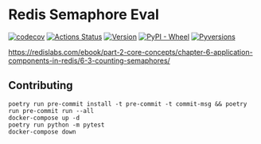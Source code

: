 # Redis Semaphore Eval

[![codecov](https://codecov.io/gh/wakemaster39/redis-semaphore-eval/branch/master/graph/badge.svg?token=BHTUPI4A0A)](https://codecov.io/gh/wakemaster39/redis-semaphore-eval)
[![Actions Status](https://github.com/wakemaster39/redis-semaphore-eval/workflows/Tests/badge.svg)](https://github.comwakemaster39/redis-semaphore-eval/actions)
[![Version](https://img.shields.io/pypi/v/redis-semaphore-eval)](https://pypi.org/project/redis-semaphore-eval/)
[![PyPI - Wheel](https://img.shields.io/pypi/wheel/redis-semaphore-eval.svg)](https://pypi.org/project/redis-semaphore-eval/)
[![Pyversions](https://img.shields.io/pypi/pyversions/redis-semaphore-eval.svg)](https://pypi.org/project/redis-semaphore-eval/)

https://redislabs.com/ebook/part-2-core-concepts/chapter-6-application-components-in-redis/6-3-counting-semaphores/

## Contributing

```
poetry run pre-commit install -t pre-commit -t commit-msg && poetry run pre-commit run --all
docker-compose up -d
poetry run python -m pytest
docker-compose down
```
